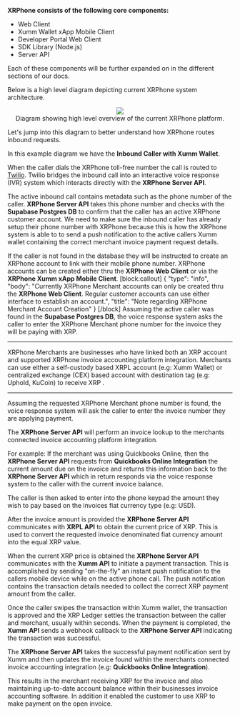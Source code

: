 **XRPhone consists of the following core components:**
  * Web Client
  * Xumm Wallet xApp Mobile Client
  * Developer Portal Web Client
  * SDK Library (Node.js)
  * Server API

Each of these components will be further expanded on in the different sections of our docs.

Below is a high level diagram depicting current XRPhone system architecture.

<center>
  <img src="https://files.readme.io/cba3233-XRPhone-diagram-high-level-1.jpg"/>
  <div class="caption">Diagram showing high level overview of the current XRPhone platform.</div>
</center>

Let's jump into this diagram to better understand how XRPhone routes inbound requests.

In this example diagram we have the **Inbound Caller with Xumm Wallet**.  

When the caller dials the XRPhone toll-free number the call is routed to [Twilio](https://twilio.com). Twilio bridges the inbound call into an interactive voice response (IVR) system which interacts directly with the **XRPhone Server API**. 

The active inbound call contains metadata such as the phone number of the caller. **XRPhone Server API** takes this phone number and checks with the **Supabase Postgres DB** to confirm that the caller has an active XRPhone customer account. We need to make sure the inbound caller has already setup their phone number with XRPhone because this is how the XRPhone system is able to to send a push notification to the active callers Xumm wallet containing the correct merchant invoice payment request details.

If the caller is not found in the database they will be instructed to create an XRPhone account to link with their mobile phone number. XRPhone accounts can be created either thru the **XRPhone Web Client** or via the **XRPhone Xumm xApp Mobile Client**.
[block:callout]
{
  "type": "info",
  "body": "Currently XRPhone Merchant accounts can only be created thru the **XRPhone Web Client**. Regular customer accounts can use either interface to establish an account.",
  "title": "Note regarding XRPhone Merchant Account Creation"
}
[/block]
Assuming the active caller was found in the **Supabase Postgres DB**, the voice response system asks the caller to enter the XRPhone Merchant phone number for the invoice they will be paying with XRP.

---

XRPhone Merchants are businesses who have linked both an XRP account and supported XRPhone invoice accounting platform integration. Merchants can use either a self-custody based XRPL account (e.g: Xumm Wallet) or centralized exchange (CEX) based account with destination tag (e.g: Uphold, KuCoin) to receive XRP . 

---

Assuming the requested XRPhone Merchant phone number is found, the voice response system will ask the caller to enter the invoice number they are applying payment.

The **XRPhone Server API** will perform an invoice lookup to the merchants connected invoice accounting platform integration. 

For example: If the merchant was using Quickbooks Online, then the **XRPhone Server API** requests from **Quickbooks Online Integration** the current amount due on the invoice and returns this information back to the **XRPhone Server API** which in return responds via the voice response system to the caller with the current invoice balance.

The caller is then asked to enter into the phone keypad the amount they wish to pay based on the invoices fiat currency type (e.g: USD).

After the invoice amount is provided the **XRPhone Server API** communicates with **XRPL API** to obtain the current price of XRP. This is used to convert the requested invoice denominated fiat currency amount into the equal XRP value. 

When the current XRP price is obtained the **XRPhone Server API** communicates with the **Xumm API** to initiate a payment transaction. This is accomplished by sending "on-the-fly" an instant push notification to the callers mobile device while on the active phone call. The push notification contains the transaction details needed to collect the correct XRP payment amount from the caller. 

Once the caller swipes the transaction within Xumm wallet, the transaction is approved and the XRP Ledger settles the transaction between the caller and merchant, usually within seconds. When the payment is completed, the **Xumm API** sends a webhook callback to the **XRPhone Server API** indicating the transaction was successful. 

The **XRPhone Server API** takes the successful payment notification sent by Xumm and then updates the invoice found within the merchants connected invoice accounting integration (e.g: **Quickbooks Online Integration**).

This results in the merchant receiving XRP for the invoice and also maintaining up-to-date account balance within their businesses invoice accounting software. In addition it enabled the customer to use XRP to make payment on the open invoice.